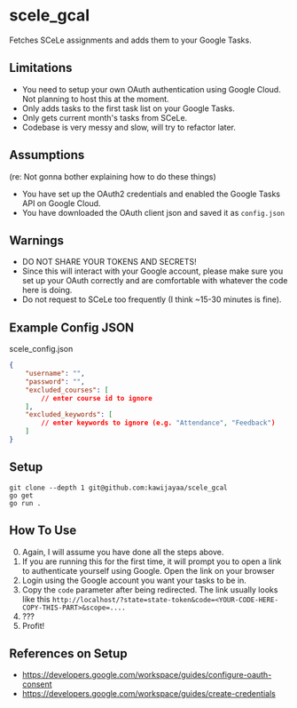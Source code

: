 # scele_gcal

Fetches SCeLe assignments and adds them to your Google Tasks.

## Limitations

- You need to setup your own OAuth authentication using Google Cloud. Not planning to host this at the moment.
- Only adds tasks to the first task list on your Google Tasks.
- Only gets current month's tasks from SCeLe.
- Codebase is very messy and slow, will try to refactor later.

## Assumptions 

(re: Not gonna bother explaining how to do these things)
- You have set up the OAuth2 credentials and enabled the Google Tasks API on Google Cloud.
- You have downloaded the OAuth client json and saved it as `config.json`

## Warnings

- DO NOT SHARE YOUR TOKENS AND SECRETS!
- Since this will interact with your Google account, please make sure you set up your OAuth correctly and are comfortable with whatever the code here is doing.
- Do not request to SCeLe too frequently (I think ~15-30 minutes is fine).

## Example Config JSON

scele_config.json

```json
{
    "username": "",
    "password": "",
    "excluded_courses": [
        // enter course id to ignore
    ],
    "excluded_keywords": [
        // enter keywords to ignore (e.g. "Attendance", "Feedback")
    ]
}
```

## Setup

```
git clone --depth 1 git@github.com:kawijayaa/scele_gcal
go get
go run .
```

## How To Use

0. Again, I will assume you have done all the steps above.
1. If you are running this for the first time, it will prompt you to open a link to authenticate yourself using Google. Open the link on your browser
2. Login using the Google account you want your tasks to be in.
3. Copy the `code` parameter after being redirected. The link usually looks like this `http://localhost/?state=state-token&code=<YOUR-CODE-HERE-COPY-THIS-PART>&scope=....`
4. ???
5. Profit!

## References on Setup

- https://developers.google.com/workspace/guides/configure-oauth-consent
- https://developers.google.com/workspace/guides/create-credentials
